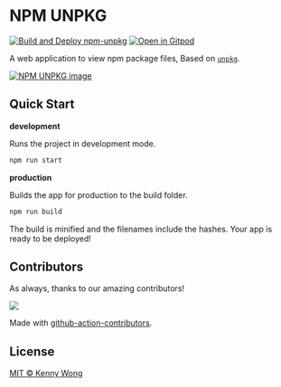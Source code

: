 NPM UNPKG
===

[![Build and Deploy npm-unpkg](https://github.com/uiwjs/npm-unpkg/workflows/Build%20and%20Deploy%20npm-unpkg/badge.svg)](https://github.com/uiwjs/npm-unpkg/actions)
[![Open in Gitpod](https://shields.io/badge/Open%20in-Gitpod-green?logo=Gitpod)](https://gitpod.io/#https://github.com/uiwjs/npm-unpkg)

A web application to view npm package files, Based on [`unpkg`](https://unpkg.com/).

[![NPM UNPKG image](https://user-images.githubusercontent.com/1680273/133931122-784be24e-e56a-46b5-834f-50e62726fb99.png)](https://uiwjs.github.io/npm-unpkg)

## Quick Start

**development**

Runs the project in development mode.  

```bash
npm run start
```

**production**

Builds the app for production to the build folder.

```bash
npm run build
```

The build is minified and the filenames include the hashes.
Your app is ready to be deployed!

## Contributors

As always, thanks to our amazing contributors!

<a href="https://github.com/uiwjs/npm-unpkg/graphs/contributors">
  <img src="https://uiwjs.github.io/npm-unpkg/CONTRIBUTORS.svg" />
</a>

Made with [github-action-contributors](https://github.com/jaywcjlove/github-action-contributors).

## License

[MIT © Kenny Wong](https://github.com/kktjs/kkt/blob/master/LICENSE)
